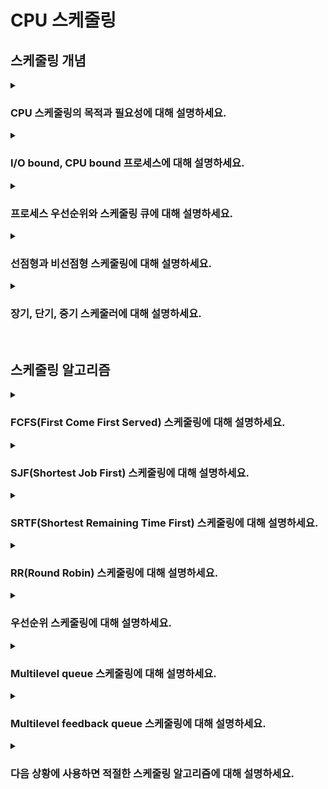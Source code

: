 # CPU 스케줄링

## 스케줄링 개념

<details>  
<summary><h3>CPU 스케줄링의 목적과 필요성에 대해 설명하세요.</h3></summary>

- 공정성: 모든 프로세스에게 공정하고 합리적으로 CPU 자원을 할당하기 위해
- 자원 낭비 최소화: CPU가 쉬지 않고 사용되도록 하여 자원 낭비를 방지하기 위해
- 멀티태스킹: 동시에 여러 프로세스를 실행하기 위해
- 우선순위 관리: 높은 우선순위를 가진 프로세스가 먼저 실행되기 위해

</details>

<details>  
<summary><h3>I/O bound, CPU bound 프로세스에 대해 설명하세요.</h3></summary>

#### 버스트(Burst)
- CPU 버스트: 프로세스가 CPU를 연속적으로 사용하는 시간
- I/O 버스트: 프로세스가 I/O 작업을 요청하고 완료될 때까지 기다리는 시간

#### I/O bound 프로세스
- CPU 버스트보다 I/O 버스트가 많은 프로세스(e.g. 일반적인 백엔드 API 서버 프로그램 등)
- I/O 요청 후 응답까지 기다리는 시간이 길기 때문에 CPU가 상대적으로 덜 사용됨
- 따라서 I/O bound 프로세스의 상태는 실행보다 대기 상태에 더 오래 머무름

#### CPU bound 프로세스
- I/O 버스트보다 CPU 버스트가 많은 프로세스(e.g. 동영상 편집 프로그램, 머신러닝 프로그램 등)
- 따라서 CPU bound 프로세스의 상태는 대기보다 실행 상태에 더 오래 머무름

<details>  
<summary><h4>듀얼 코어 CPU에서 동작할 I/O bound, CPU bound 프로그램은 각각 몇 개의 쓰레드를 사용하는것이 적절할까요?</h4></summary>

#### I/O bound 프로세스
- 상황에 맞게 적절한 개수의 쓰레드를 사용해야함
- 단, I/O 작업을 하는 동안 CPU가 대기하는 시간이 길어지므로 많은 수의 쓰레드를 사용하는 것이 일반적임

#### CPU bound 프로세스
- 코어 개수와 비슷한 개수의 쓰레드를 사용하는 것이 좋음, 즉 2개 ~ 3개의 쓰레드를 사용하는 것이 적절함
- 불필요하게 많은 개수의 쓰레드를 사용하면 컨텍스트 스위칭 오버헤드가 심해짐
</details>
</details>

<details>  
<summary><h3>프로세스 우선순위와 스케줄링 큐에 대해 설명하세요.</h3></summary>

#### 프로세스 우선순위
- 운영체제는 프로세스가 중요도에 따라 실행될 수 있도록 우선순위를 부여하며, 각 프로세스의 우선순위 정보는 PCB에 저장됨

#### 스케줄링 큐
- 운영체제가 모든 PCB를 확인해 실행시킬 프로세스를 결정할 순 없으므로, 스케줄링 큐를 통해 프로세스 상태를 관리함
- 준비 큐: CPU 사용을 기다리며 실행 준비가 완료된 프로세스들이 대기하는 큐
- 대기 큐: I/O 작업 등 특정 이벤트가 완료되길 기다리는 프로세스들이 대기하는 큐

</details>

<details>  
<summary><h3>선점형과 비선점형 스케줄링에 대해 설명하세요.</h3></summary>

#### 선점형(Preemptive) 스케줄링
- 운영체제가 실행중인 프로세스로부터 자원을 강제로 뺏어 다른 프로세스에 할당할 수 있는 스케줄링 방식
- 자원을 공정하게 분배할 수 있지만 컨텍스트 스위칭 오버헤드 존재
- 현재 대부분의 운영체제가 사용중인 방식

#### 비선점형(Non-preemptive) 스케줄링
- 운영체제가 실행중인 프로세스로부터 자원을 강제로 뺏을 수 없는 스케줄링 방식
- 현재 실행중인 프로세스가 종료되거나 스스로 대기 상태가 되기 전까진 자원을 뺏을 수 없음
- 컨텍스트 스위칭 오버헤드는 비교적 적지만, 자원을 공정하게 분배받지 못함

</details>

<details>  
<summary><h3>장기, 단기, 중기 스케줄러에 대해 설명하세요.</h3></summary>

#### 스케줄러
- 실행될 프로세스를 선택하는 역할을 담당
- 크게 장기, 중기, 단기 스케줄러가 있음

#### 장기 스케줄러
- 어떤 프로세스를 준비 큐로 보낼지 결정
- 즉, 디스크의 프로그램 중 메모리로 올릴 프로그램을 결정하여 시스템에서 실행되는 프로세스의 수를 제어하기 위한 스케줄러
- 어떤 프로그램을 실행할지는 사용자가 요청하고 장기 스케줄러는 사용자가 실행을 요청한 프로그램을 메모리에 올릴지 말지 결정, 현재 메모리를 사용할 수 없는 상태라면 장기 스케줄러는 프로세스를 준비 큐가 아닌 대기 큐에 넣을 수 있음
  
#### 단기 스케줄러(CPU 스케줄러)
- 준비 큐에 있는 프로세스 중 실행될 프로세스를 선택
- CPU 할당을 최적화하기 위한 스케줄러, CPU 스케줄러라고도 부름
- 아래의 '스케줄링 알고리즘' 파트는 단기 스케줄러에서 사용하는 알고리즘을 의미함

#### 중기 스케줄러
- 실행 중인 프로세스의 스와핑을 담당
- 메모리 관리를 위한 스케줄러

<details>  
<summary><h4>디스패처에 대해 설명하세요.</h4></summary>

- 스케줄러가 선택한 프로세스를 CPU에서 실행할 수 있도록 하는 역할을 담당
- 구체적으로 컨텍스트 스위칭, 유저 모드와 커널 모드간 전환 등을 담당
- 하지만 일반적으로 스케줄러와 디스패처를 크게 구분하지 않음
</details>
</details>

<br>

## 스케줄링 알고리즘

<details>  
<summary><h3>FCFS(First Come First Served) 스케줄링에 대해 설명하세요.</h3></summary>

- 정의: 준비 큐에 삽입된 순서대로 프로세스를 실행하는 비선점형 스케줄링 알고리즘
- 장점: 단순하고 구현이 용이함
- 단점: CPU bound 프로세스가 있을 경우, 뒤에 있는 다른 프로세스들이 오랫동안 대기해야하는 문제 발생

<details>  
<summary><h4>호위 효과(Convoy effect)에 대해 설명하세요.</h3></summary>

- CPU bound 프로세스가 준비 큐의 앞에 있을 경우, 뒤에 있는 CPU 버스트가 짧은 프로세스들도 오랫동안 대기해야하는 문제
- I/O bound 프로세스와 CPU bound 프로세스가 많이 섞여있는 환경일수록 문제가 커짐
</details>
</details>

<details>  
<summary><h3>SJF(Shortest Job First) 스케줄링에 대해 설명하세요.</h3></summary>

- 정의: CPU 버스트가 가장 짧은 프로세스부터 실행하는 비선점형 스케줄링 알고리즘
- 장점: 효울적, convoy effect 해결
- 단점: 실제 CPU 버스트 시간을 예측하기 어렵고, 기아(starvation) 현상이 발생할 수 있음
</details>

<details>  
<summary><h3>SRTF(Shortest Remaining Time First) 스케줄링에 대해 설명하세요.</h3></summary>

- 정의: CPU 버스트가 가장 짧은 프로세스부터 실행하는 선점형 스케줄링 알고리즘(SJF의 선점형 버전)
  - 즉, 현재 실행 중인 프로세스의 남은 CPU 버스트보다 다른 프로세스의 예상 CPU 버스트가 더 짧으면 현재 프로세스를 중단하고 다른 프로세스 실행
- 장점: 효울적, convoy effect 해결
- 단점: 기아(starvation) 현상이 발생할 수 있으며, 빈번한 컨텍스트 스위칭이 발생할 수 있음
</details>

<details>  
<summary><h3>RR(Round Robin) 스케줄링에 대해 설명하세요.</h3></summary>

- 정의: 준비 큐에 삽입된 순서대로 타임 슬라이스 만큼의 시간동안 번갈아가며 실행하는 선점형 스케줄링 알고리즘
  - 각 프로세스는 정해진 타임 슬라이스 동안 CPU를 사용하며, 완료되지 못한 경우 다시 준비 큐의 끝으로 이동
- 타임 슬라이스: 각 프로세스가 CPU를 사용할 수 있는 정해진 시간

<details>  
<summary><h4>타임 슬라이스의 크기에 따른 트레이드오프를 설명하세요.</h3></summary>

- 타임 슬라이스의 크기가 너무 크면 FCFS 스케줄링과 크게 다를 바가 없어져 convoy effect 발생 가능
- 타임 슬라이스의 크기가 너무 작으면 컨텍스트 스위칭 오버헤드 증가
</details>
</details>

<details>  
<summary><h3>우선순위 스케줄링에 대해 설명하세요.</h3></summary>

- 정의: 우선순위가 높은 프로세스부터 실행하는 스케줄링 방식
- SJF, SRTF도 CPU 버스트 시간을 우선순위로 취급하므로 넓은 의미에서 우선순위 스케줄링이라 할 수 있음
- 단점: 우선순위가 낮은 프로세스가 우선순위가 높은 프로세스에 밀려 계속해서 CPU를 할당받지 못하는 기아(starvation) 현상 발생 가능

<details>  
<summary><h4>기아(Starvation) 현상과 그 해결법에 대해 설명하세요.</h4></summary>

- 정의: 우선순위가 낮은 프로세스가 우선순위가 높은 프로세스에 밀려 계속해서 CPU를 할당받지 못하는 현상
- 해결법: 오랫동안 대기한 프로세스의 우선순위를 점진적으로 높여주는 에이징(Aging) 기법을 사용해 해결
</details>
</details>

<details>  
<summary><h3>Multilevel queue 스케줄링에 대해 설명하세요.</h3></summary>

- 정의: 우선순위나 특성에 따라 여러 준비 큐를 사용하는 스케줄링
- 높은 우선순위의 큐에 있는 프로세스들을 먼저 전부 처리한 다음 낮은 우선순위의 큐에 있는 프로세스를 처리함
- 각 큐는 별도의 스케줄링 알고리즘을 사용할 수 있음
- 마찬가지로 기아 현상 발생 가능

![image](https://github.com/user-attachments/assets/6754b228-090f-46b5-91c3-a335cfb55cf6)
</details>

<details>  
<summary><h3>Multilevel feedback queue 스케줄링에 대해 설명하세요.</h3></summary>

#### 개념
- Multilevel queue 스케줄링의 발전된 형태
- Multilevel queue 스케줄링에서는 프로세스들의 큐 간 이동이 불가해 기아 현상이 발생할 수 있는데, Multilevel feedback queue 스케줄링에서는 프로세스가 큐 사이를 이동할 수 있어 기아 현상이 발생하지 않음
- 가장 일반적으로 사용하는 CPU 스케줄링 알고리즘

#### 작동방식
1. 새로 준비 상태가 된 프로세스는 가장 높은 우선순위의 큐에 삽입
2. 삽입된 프로세스가 해당 큐에서 실행이 완료되지 않으면 다음 우선순위의 큐에 삽입 (반복)
3. 낮은 우선순위가 되어 오랫동안 실행되지 못한 경우 다시 우선순위가 높은 큐로 이동시키는 에이징 기법 적용

##### 결론
- 결국 CPU bound 프로세스의 우선순위는 점점 낮아지며, I/O bound 프로세스는 빠르게 실행될 수 있음
</details>

<details>  
<summary><h3>다음 상황에 사용하면 적절한 스케줄링 알고리즘에 대해 설명하세요.</h3></summary>

<details>  
<summary><h4>짧은 응답 시간이 중요한 경우</h4></summary>

</details>
<details>  
<summary><h4>준비 큐에 CPU bound, I/O bound이 반반 섞인 경우</h4></summary>

</details>
<details>  
<summary><h4>준비 큐에 CPU bound 작업이 많은 경우</h4></summary>

</details>
</details>
